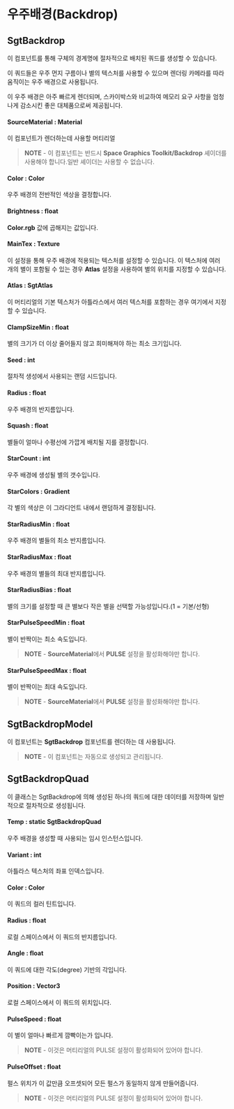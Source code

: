 # 우주배경(Backdrop)

## SgtBackdrop

이 컴포넌트를 통해 구체의 경계명에 절차적으로 배치된 쿼드를 생성할 수 있습니다.

이 쿼드들은 우주 먼지 구름이나 별의 텍스처를 사용할 수 있으며 렌더링 카메라를 따라 움직이는 우주 배경으로 사용됩니다.

이 우주 배경은 아주 빠르게 렌더되며, 스카이박스와 비교하여 메모리 요구 사항을 엄청나게 감소시킨 좋은 대체품으로써 제공됩니다.

#### SourceMaterial : Material

이 컴포넌트가 렌더하는데 사용할 머티리얼

> **NOTE** - 이 컴포넌트는 반드시 **Space Graphics Toolkit/Backdrop** 셰이더를 사용해야 합니다.일반 셰이더는 사용할 수 없습니다.

#### Color : Color

우주 배경의 전반적인 색상을 결정합니다.

#### Brightness : float

**Color.rgb** 값에 곱해지는 값입니다.

#### MainTex : Texture

이 설정을 통해 우주 배경에 적용되는 텍스처를 설정할 수 있습니다. 이 텍스처에 여러 개의 별이 포함될 수 있는 경우 **Atlas** 설정을 사용하여 별의 위치를 지정할 수 있습니다.

#### Atlas : SgtAtlas

이 머티리얼의 기본 텍스처가 아틀라스에서 여러 텍스처를 포함하는 경우 여기에서 지정할 수 있습니다.

#### ClampSizeMin : float

별의 크기가 더 이상 줄어들지 않고 희미해져야 하는 최소 크기입니다.

#### Seed : int

절차적 생성에서 사용되는 랜덤 시드입니다.

#### Radius : float

우주 배경의 반지름입니다.

#### Squash : float

별들이 얼마나 수평선에 가깝게 배치될 지를 결정합니다.

#### StarCount : int

우주 배경에 생성될 별의 갯수입니다.

#### StarColors : Gradient

각 별의 색상은 이 그라디언트 내에서 랜덤하게 결정됩니다.

#### StarRadiusMin : float

우주 배경의 별들의 최소 반지름입니다.

#### StarRadiusMax : float

우주 배경의 별들의 최대 반지름입니다.

#### StarRadiusBias : float

별의 크기를 설정할 때 큰 별보다 작은 별을 선택할 가능성입니다.(1 = 기본/선형)

#### StarPulseSpeedMin : float

별이 반짝이는 최소 속도입니다.

> **NOTE** - **SourceMaterial**에서 **PULSE** 설정을 활성화해야만 합니다.

#### StarPulseSpeedMax : float

별이 반짝이는 최대 속도입니다.

> **NOTE** - **SourceMaterial**에서 **PULSE** 설정을 활성화해야만 합니다.

## SgtBackdropModel

이 컴포넌트는 **SgtBackdrop** 컴포넌트를 렌더하는 데 사용됩니다.

> **NOTE** - 이 컴포넌트는 자동으로 생성되고 관리됩니다. 

## SgtBackdropQuad

이 클래스는 SgtBackdrop에 의해 생성된 하나의 쿼드에 대한 데이터를 저장하며 일반적으로 절차적으로 생성됩니다.

#### Temp : static SgtBackdropQuad

우주 배경을 생성할 때 사용되는 임시 인스턴스입니다.

#### Variant : int

아틀라스 텍스처의 좌표 인덱스입니다.

#### Color : Color

이 쿼드의 컬러 틴트입니다.

#### Radius : float

로컬 스페이스에서 이 쿼드의 반지름입니다.

#### Angle : float

이 쿼드에 대한 각도(degree) 기반의 각입니다.

#### Position : Vector3

로컬 스페이스에서 이 쿼드의 위치입니다.

#### PulseSpeed : float

이 별이 얼마나 빠르게 깜빡이는가 입니다.

> **NOTE** - 이것은 머티리얼의 PULSE 설정이 활성화되어 있어야 합니다.

#### PulseOffset : float

펄스 위치가 이 값만큼 오프셋되어 모든 펄스가 동일하지 않게 만들어줍니다.

> **NOTE** - 이것은 머티리얼의 PULSE 설정이 활성화되어 있어야 합니다.
